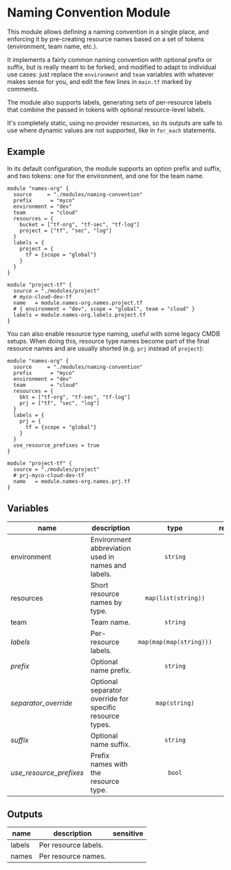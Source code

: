 # Naming Convention Module

This module allows defining a naming convention in a single place, and enforcing it by pre-creating resource names based on a set of tokens (environment, team name, etc.).

It implements a fairly common naming convention with optional prefix or suffix, but is really meant to be forked, and modified to adapt to individual use cases: just replace the `environment` and `team` variables with whatever makes sense for you, and edit the few lines in `main.tf` marked by comments.

The module also supports labels, generating sets of per-resource labels that combine the passed in tokens with optional resource-level labels.

It's completely static, using no provider resources, so its outputs are safe to use where dynamic values are not supported, like in `for_each` statements.

## Example

In its default configuration, the module supports an option prefix and suffix, and two tokens: one for the environment, and one for the team name.

```hcl
module "names-org" {
  source     = "./modules/naming-convention"
  prefix      = "myco"
  environment = "dev"
  team        = "cloud"
  resources = {
    bucket = ["tf-org", "tf-sec", "tf-log"]
    project = ["tf", "sec", "log"]
  }
  labels = {
    project = {
      tf = {scope = "global"}
    }
  }
}

module "project-tf" {
  source = "./modules/project"
  # myco-cloud-dev-tf
  name   = module.names-org.names.project.tf
  # { environment = "dev", scope = "global", team = "cloud" }
  labels = module.names-org.labels.project.tf
}
```

You can also enable resource type naming, useful with some legacy CMDB setups. When doing this, resource type names become part of the final resource names and are usually shorted (e.g. `prj` instead of `project`):

```hcl
module "names-org" {
  source     = "./modules/naming-convention"
  prefix      = "myco"
  environment = "dev"
  team        = "cloud"
  resources = {
    bkt = ["tf-org", "tf-sec", "tf-log"]
    prj = ["tf", "sec", "log"]
  }
  labels = {
    prj = {
      tf = {scope = "global"}
    }
  }
  use_resource_prefixes = true
}

module "project-tf" {
  source = "./modules/project"
  # prj-myco-cloud-dev-tf
  name   = module.names-org.names.prj.tf
}
```

<!-- BEGIN TFDOC -->
## Variables

| name | description | type | required | default |
|---|---|:---: |:---:|:---:|
| environment | Environment abbreviation used in names and labels. | <code title="">string</code> | ✓ |  |
| resources | Short resource names by type. | <code title="map&#40;list&#40;string&#41;&#41;">map(list(string))</code> | ✓ |  |
| team | Team name. | <code title="">string</code> | ✓ |  |
| *labels* | Per-resource labels. | <code title="map&#40;map&#40;map&#40;string&#41;&#41;&#41;">map(map(map(string)))</code> |  | <code title="">{}</code> |
| *prefix* | Optional name prefix. | <code title="">string</code> |  | <code title="">null</code> |
| *separator_override* | Optional separator override for specific resource types. | <code title="map&#40;string&#41;">map(string)</code> |  | <code title="">{}</code> |
| *suffix* | Optional name suffix. | <code title="">string</code> |  | <code title="">null</code> |
| *use_resource_prefixes* | Prefix names with the resource type. | <code title="">bool</code> |  | <code title="">false</code> |

## Outputs

| name | description | sensitive |
|---|---|:---:|
| labels | Per resource labels. |  |
| names | Per resource names. |  |
<!-- END TFDOC -->
